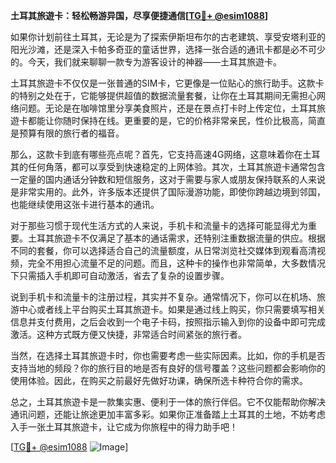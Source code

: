 **土耳其旅遊卡：轻松畅游异国，尽享便捷通信[[TG💪+ @esim1088](https://t.me/s/esim1088)]**

如果你计划前往土耳其，无论是为了探索伊斯坦布尔的古老建筑、享受安塔利亚的阳光沙滩，还是深入卡帕多奇亚的童话世界，选择一张合适的通讯卡都是必不可少的。今天，我们就来聊聊一款专为游客设计的神器——土耳其旅遊卡。

土耳其旅遊卡不仅仅是一张普通的SIM卡，它更像是一位贴心的旅行助手。这款卡的特别之处在于，它能够提供超值的数据流量套餐，让你在土耳其期间无需担心网络问题。无论是在咖啡馆里分享美食照片，还是在景点打卡时上传定位，土耳其旅遊卡都能让你随时保持在线。更重要的是，它的价格非常亲民，性价比极高，简直是预算有限的旅行者的福音。

那么，这款卡到底有哪些亮点呢？首先，它支持高速4G网络，这意味着你在土耳其的任何角落，都可以享受到快速稳定的上网体验。其次，土耳其旅遊卡通常包含一定量的国内通话分钟数和短信服务，这对于需要与家人或朋友保持联系的人来说是非常实用的。此外，许多版本还提供了国际漫游功能，即使你跨越边境到邻国，也能继续使用这张卡进行基本的通讯。

对于那些习惯于现代生活方式的人来说，手机卡和流量卡的选择可能显得尤为重要。土耳其旅遊卡不仅满足了基本的通话需求，还特别注重数据流量的供应。根据不同的套餐，你可以选择适合自己的流量额度，从日常浏览社交媒体到观看高清视频，完全不用担心流量不足的问题。而且，这种卡的操作也非常简单，大多数情况下只需插入手机即可自动激活，省去了复杂的设置步骤。

说到手机卡和流量卡的注册过程，其实并不复杂。通常情况下，你可以在机场、旅游中心或者线上平台购买土耳其旅遊卡。如果是通过线上购买，你只需要填写相关信息并支付费用，之后会收到一个电子卡码，按照指示输入到你的设备中即可完成激活。这种方式既方便又快捷，非常适合时间紧张的旅行者。

当然，在选择土耳其旅遊卡时，你也需要考虑一些实际因素。比如，你的手机是否支持当地的频段？你的旅行目的地是否有良好的信号覆盖？这些问题都会影响你的使用体验。因此，在购买之前最好先做好功课，确保所选卡种符合你的需求。

总之，土耳其旅遊卡是一款集实惠、便利于一体的旅行伴侣。它不仅能帮助你解决通讯问题，还能让旅途更加丰富多彩。如果你正准备踏上土耳其的土地，不妨考虑入手一张土耳其旅遊卡，让它成为你旅程中的得力助手吧！

[[TG💪+ @esim1088](https://t.me/s/esim1088) ![Image](https://i.postimg.cc/4NQfJmqS/Snipaste-2025-05-13-00-14-12.png)]